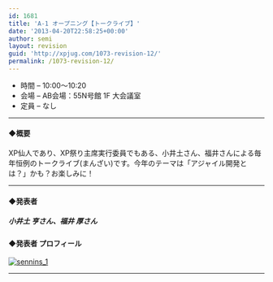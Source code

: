 ```yaml
---
id: 1681
title: 'A-1 オープニング【トークライブ】'
date: '2013-04-20T22:58:25+00:00'
author: semi
layout: revision
guid: 'http://xpjug.com/1073-revision-12/'
permalink: /1073-revision-12/
---
```


- 時間 – 10:00〜10:20
- 会場 – AB会場：55N号館 1F 大会議室
- 定員 – なし

---

#### ◆概要

XP仙人であり、XP祭り主席実行委員でもある、小井土さん、福井さんによる毎年恒例のトークライブ(まんざい)です。今年のテーマは「アジャイル開発とは？」かも？お楽しみに！

---

#### ◆発表者

##### 小井土 亨さん、福井 厚さん

#### ◆発表者 プロフィール

[![](http://xpjug.com/wp-content/uploads/2012/08/sennins_1-150x150.png "sennins_1")](http://xpjug.com/wp-content/uploads/2012/08/sennins_1.png)

---